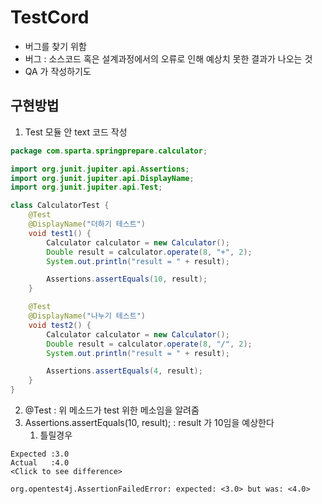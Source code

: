 # TestCord
- 버그를 찾기 위함
- 버그 : 소스코드 혹은 설계과정에서의 오류로 인해 예상치 못한 결과가 나오는 것
- QA 가 작성하기도  
## 구현방법
1. Test 모듈 안 text 코드 작성
```java
package com.sparta.springprepare.calculator;

import org.junit.jupiter.api.Assertions;
import org.junit.jupiter.api.DisplayName;
import org.junit.jupiter.api.Test;

class CalculatorTest {
    @Test
    @DisplayName("더하기 테스트")
    void test1() {
        Calculator calculator = new Calculator();
        Double result = calculator.operate(8, "+", 2);
        System.out.println("result = " + result);

        Assertions.assertEquals(10, result);
    }

    @Test
    @DisplayName("나누기 테스트")
    void test2() {
        Calculator calculator = new Calculator();
        Double result = calculator.operate(8, "/", 2);
        System.out.println("result = " + result);

        Assertions.assertEquals(4, result);
    }
}
```
2. @Test : 위 메소드가 test 위한 메소임을 알려줌
3. Assertions.assertEquals(10, result); : result 가 10임을 예상한다 
    1. 틀릴경우 
```
Expected :3.0
Actual   :4.0
<Click to see difference>

org.opentest4j.AssertionFailedError: expected: <3.0> but was: <4.0>
```
